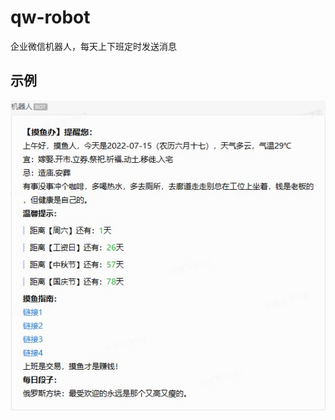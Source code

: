 # qw-robot
企业微信机器人，每天上下班定时发送消息

## 示例
![RUNOOB 示例图片](https://github.com/jrlee1204/qw-robot/blob/main/img/1.jpg)
